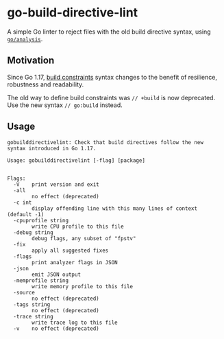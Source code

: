 # go-build-directive-lint

A simple Go linter to reject files with the old build directive syntax, using [`go/analysis`](https://pkg.go.dev/golang.org/x/tools/go/analysis).

## Motivation

Since Go 1.17, [build constraints](https://pkg.go.dev/cmd/go#hdr-Build_constraints) syntax changes to the benefit of resilience, robustness and readability.

The old way to define build constraints was `// +build` is now deprecated. Use the new syntax `// go:build` instead.

## Usage

```
gobuilddirectivelint: Check that build directives follow the new syntax introduced in Go 1.17.

Usage: gobuilddirectivelint [-flag] [package]


Flags:
  -V    print version and exit
  -all
        no effect (deprecated)
  -c int
        display offending line with this many lines of context (default -1)
  -cpuprofile string
        write CPU profile to this file
  -debug string
        debug flags, any subset of "fpstv"
  -fix
        apply all suggested fixes
  -flags
        print analyzer flags in JSON
  -json
        emit JSON output
  -memprofile string
        write memory profile to this file
  -source
        no effect (deprecated)
  -tags string
        no effect (deprecated)
  -trace string
        write trace log to this file
  -v    no effect (deprecated)
```
